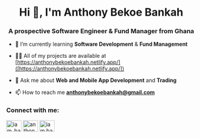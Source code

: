 <h1 align="center">Hi 👋, I'm Anthony Bekoe Bankah</h1>
<h3 align="center">A prospective Software Engineer & Fund Manager from Ghana</h3>



- 🌱 I’m currently learning **Software Development** & **Fund Management**

- 👨‍💻 All of my projects are available at [https://anthonybekoebankah.netlify.app/]([https://anthonybekoebankah.netlify.app/])

- 💬 Ask me about **Web and Mobile App Development** and **Trading**

- 📫 How to reach me **anthonybekoebankah@gmail.com**

<h3 align="left">Connect with me:</h3>
<p align="left">
<a href="https://twitter.com/iam_bankah" target="blank"><img align="center" src="https://raw.githubusercontent.com/rahuldkjain/github-profile-readme-generator/master/src/images/icons/Social/twitter.svg" alt="iam_bankah" height="30" width="40" /></a>
<a href="https://linkedin.com/in/anthony-bekoe-bankah-080448240" target="blank"><img align="center" src="https://raw.githubusercontent.com/rahuldkjain/github-profile-readme-generator/master/src/images/icons/Social/linked-in-alt.svg" alt="anthony-bekoe-bankah-080448240" height="30" width="40" /></a>
<a href="https://instagram.com/iam.bankah" target="blank"><img align="center" src="https://raw.githubusercontent.com/rahuldkjain/github-profile-readme-generator/master/src/images/icons/Social/instagram.svg" alt="iam.bankah" height="30" width="40" /></a>
</p>
